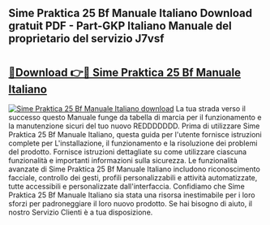## Sime Praktica 25 Bf Manuale Italiano Download gratuit PDF - Part-GKP Italiano Manuale del proprietario del servizio J7vsf

# <h2><a href="http://dfax20.blite.top/?on=Sime+Praktica+25+Bf+Manuale+Italiano">🔗Download 👉🔴 Sime Praktica 25 Bf Manuale Italiano</a></h2>

[![Sime Praktica 25 Bf Manuale Italiano download](https://i.imgur.com/lujVjoI.png)](http://dfax20.blite.top/?on=Sime+Praktica+25+Bf+Manuale+Italiano)
La tua strada verso il successo questo Manuale funge da tabella di marcia per il funzionamento e la manutenzione sicuri del tuo nuovo REDDDDDDD. Prima di utilizzare Sime Praktica 25 Bf Manuale Italiano, questa guida per l'utente fornisce istruzioni complete per L'installazione, il funzionamento e la risoluzione dei problemi del prodotto. Fornisce istruzioni dettagliate su come utilizzare ciascuna funzionalità e importanti informazioni sulla sicurezza. Le funzionalità avanzate di Sime Praktica 25 Bf Manuale Italiano includono riconoscimento facciale, controllo dei gesti, profili personalizzabili e attività automatizzate, tutte accessibili e personalizzate dall'interfaccia. Confidiamo che Sime Praktica 25 Bf Manuale Italiano sia stata una risorsa inestimabile per i loro sforzi per padroneggiare il loro nuovo prodotto. Se hai bisogno di aiuto, il nostro Servizio Clienti è a tua disposizione.
